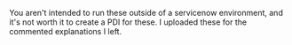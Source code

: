 You aren't intended to run these outside of a servicenow environment, and it's not worth it to create a PDI for these. I uploaded these for the commented explanations I left.